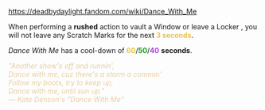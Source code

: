 https://deadbydaylight.fandom.com/wiki/Dance_With_Me

<p>When performing a <b>rushed</b> action to vault a Window  or leave a Locker , you will not leave any Scratch Marks  for the next <b><span class="clr clr2" style="color: #e8c252 ;">3 seconds</span></b>.
<p><i>Dance With Me</i> has a cool-down of <span class="clr" style="color: #e8c252;"><b>60</b></span>/<span class="clr" style="color: #199b1e;"><b>50</b></span>/<span class="clr" style="color: #ac3ee3;"><b>40</b></span> <b>seconds</b>.
</p><p><i><span class="clr clr9" style="color: #e7cda2 ;">"Another show's off and runnin',<br/>Dance with me, cuz there's a storm a commin'<br/>Follow my boots, try to keep up,<br/>Dance with me, until sun up."<br/>— Kate Denson's "Dance With Me"</span></i>
</p>
</p>